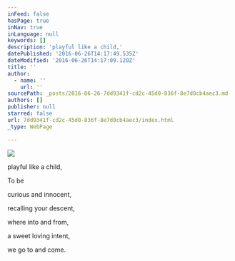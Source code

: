 ```yaml
---
inFeed: false
hasPage: true
inNav: true
inLanguage: null
keywords: []
description: 'playful like a child,'
datePublished: '2016-06-26T14:17:49.535Z'
dateModified: '2016-06-26T14:17:09.120Z'
title: ''
author:
  - name: ''
    url: ''
sourcePath: _posts/2016-06-26-7dd9341f-cd2c-45d0-836f-8e7d0cb4aec3.md
authors: []
publisher: null
starred: false
url: 7dd9341f-cd2c-45d0-836f-8e7d0cb4aec3/index.html
_type: WebPage

---
```

![](https://s3-us-west-2.amazonaws.com/the-grid-img/p/bb3e405117cc8f6d20bad4417f933fd9ded412c9.jpg)

playful like a child,

To be

curious and innocent,

recalling your descent,

where into and from,

a sweet loving intent,

we go to and come.